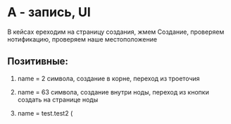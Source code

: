 # А - запись, UI

В кейсах ереходим на страницу создания, жмем Создание, проверяем нотификацию, проверяем наше местоположение

## Позитивные:

1. name = 2 символа, создание в корне, переход из троеточия

2. name = 63 символа, создание внутри ноды, переход из кнопки создать на странице ноды

3. name = test.test2 (
